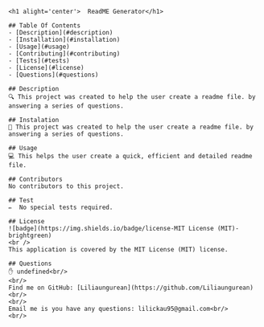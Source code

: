 
    <h1 alight='center'>  ReadME Generator</h1>

    ## Table Of Contents
    - [Description](#description)
    - [Installation](#installation)
    - [Usage](#usage)
    - [Contributing](#contributing)
    - [Tests](#tests)
    - [License](#license)
    - [Questions](#questions)
    
    ## Description
    🔍 This project was created to help the user create a readme file. by answering a series of questions. 

    ## Instalation
    💾 This project was created to help the user create a readme file. by answering a series of questions. 

    ## Usage
    💻 This helps the user create a quick, efficient and detailed readme file. 

    ## Contributors
    No contributors to this project. 

    ## Test
    ✏️  No special tests required.

    ## License
    ![badge](https://img.shields.io/badge/license-MIT License (MIT)-brightgreen)
    <br />
    This application is covered by the MIT License (MIT) license. 

    ## Questions
    ✋ undefined<br/>
    <br/>
    Find me on GitHub: [Liliaungurean](https://github.com/Liliaungurean) <br/>
    <br/>
    Email me is you have any questions: lilickau95@gmail.com<br/>
    <br/>
    